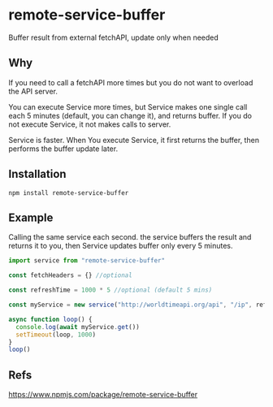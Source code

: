 # remote-service-buffer

Buffer result from external fetchAPI, update only when needed

## Why

If you need to call a fetchAPI more times but you do not want to overload the API server.

You can execute Service more times, but Service makes one single call each 5 minutes (default, you can change it), and returns buffer.
If you do not execute Service, it not makes calls to server.

Service is faster. When You execute Service, it first returns the buffer, then performs the buffer update later.

## Installation

```npm
npm install remote-service-buffer
```

## Example

Calling the same service each second. the service buffers the result and returns it to you, then Service updates buffer only every 5 minutes.

```js
import service from "remote-service-buffer"

const fetchHeaders = {} //optional

const refreshTime = 1000 * 5 //optional (default 5 mins)

const myService = new service("http://worldtimeapi.org/api", "/ip", refreshTime, fetchHeaders)

async function loop() {
  console.log(await myService.get())
  setTimeout(loop, 1000)
}
loop()
```

## Refs

https://www.npmjs.com/package/remote-service-buffer
